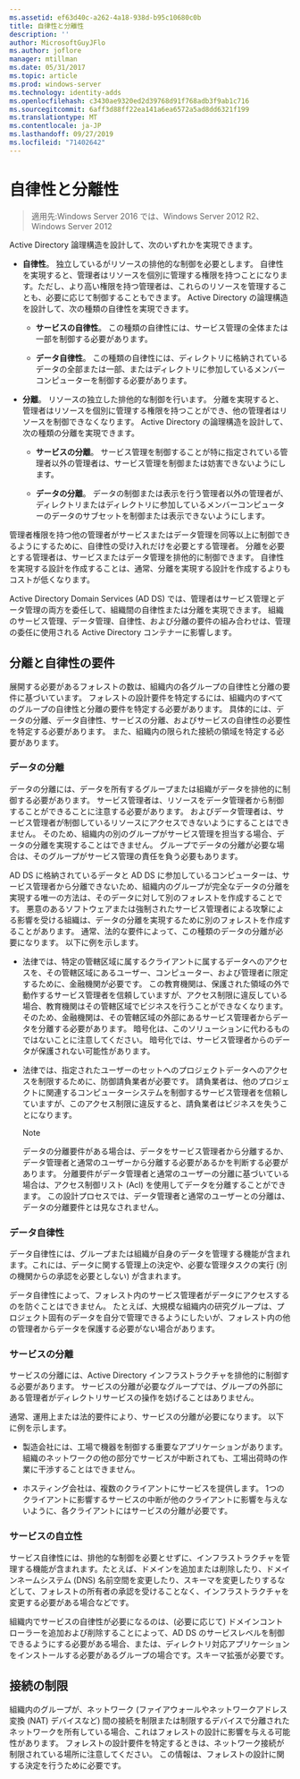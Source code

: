 ```yaml
---
ms.assetid: ef63d40c-a262-4a18-938d-b95c10680c0b
title: 自律性と分離性
description: ''
author: MicrosoftGuyJFlo
ms.author: joflore
manager: mtillman
ms.date: 05/31/2017
ms.topic: article
ms.prod: windows-server
ms.technology: identity-adds
ms.openlocfilehash: c3430ae9320ed2d39768d91f768adb3f9ab1c716
ms.sourcegitcommit: 6aff3d88ff22ea141a6ea6572a5ad8dd6321f199
ms.translationtype: MT
ms.contentlocale: ja-JP
ms.lasthandoff: 09/27/2019
ms.locfileid: "71402642"
---
```

# <a name="autonomy-vs-isolation"></a>自律性と分離性

>適用先:Windows Server 2016 では、Windows Server 2012 R2、Windows Server 2012

Active Directory 論理構造を設計して、次のいずれかを実現できます。  
  
-   **自律性**。 独立しているがリソースの排他的な制御を必要とします。 自律性を実現すると、管理者はリソースを個別に管理する権限を持つことになります。ただし、より高い権限を持つ管理者は、これらのリソースを管理することも、必要に応じて制御することもできます。 Active Directory の論理構造を設計して、次の種類の自律性を実現できます。  
  
    -   **サービスの自律性**。 この種類の自律性には、サービス管理の全体または一部を制御する必要があります。  
  
    -   **データ自律性**。 この種類の自律性には、ディレクトリに格納されているデータの全部または一部、またはディレクトリに参加しているメンバーコンピューターを制御する必要があります。  
  
-   **分離**。 リソースの独立した排他的な制御を行います。 分離を実現すると、管理者はリソースを個別に管理する権限を持つことができ、他の管理者はリソースを制御できなくなります。 Active Directory の論理構造を設計して、次の種類の分離を実現できます。  
  
    -   **サービスの分離**。 サービス管理を制御することが特に指定されている管理者以外の管理者は、サービス管理を制御または妨害できないようにします。  
  
    -   **データの分離**。 データの制御または表示を行う管理者以外の管理者が、ディレクトリまたはディレクトリに参加しているメンバーコンピューターのデータのサブセットを制御または表示できないようにします。  
  
管理者権限を持つ他の管理者がサービスまたはデータ管理を同等以上に制御できるようにするために、自律性の受け入れだけを必要とする管理者。 分離を必要とする管理者は、サービスまたはデータ管理を排他的に制御できます。 自律性を実現する設計を作成することは、通常、分離を実現する設計を作成するよりもコストが低くなります。  
  
Active Directory Domain Services (AD DS) では、管理者はサービス管理とデータ管理の両方を委任して、組織間の自律性または分離を実現できます。 組織のサービス管理、データ管理、自律性、および分離の要件の組み合わせは、管理の委任に使用される Active Directory コンテナーに影響します。  
  
## <a name="isolation-and-autonomy-requirements"></a>分離と自律性の要件  
展開する必要があるフォレストの数は、組織内の各グループの自律性と分離の要件に基づいています。 フォレストの設計要件を特定するには、組織内のすべてのグループの自律性と分離の要件を特定する必要があります。 具体的には、データの分離、データ自律性、サービスの分離、およびサービスの自律性の必要性を特定する必要があります。 また、組織内の限られた接続の領域を特定する必要があります。  
  
### <a name="data-isolation"></a>データの分離  
データの分離には、データを所有するグループまたは組織がデータを排他的に制御する必要があります。 サービス管理者は、リソースをデータ管理者から制御することができることに注意する必要があります。 およびデータ管理者は、サービス管理者が制御しているリソースにアクセスできないようにすることはできません。 そのため、組織内の別のグループがサービス管理を担当する場合、データの分離を実現することはできません。 グループでデータの分離が必要な場合は、そのグループがサービス管理の責任を負う必要もあります。  
  
AD DS に格納されているデータと AD DS に参加しているコンピューターは、サービス管理者から分離できないため、組織内のグループが完全なデータの分離を実現する唯一の方法は、そのデータに対して別のフォレストを作成することです。 悪意のあるソフトウェアまたは強制されたサービス管理者による攻撃による影響を受ける組織は、データの分離を実現するために別のフォレストを作成することがあります。 通常、法的な要件によって、この種類のデータの分離が必要になります。 以下に例を示します。  
  
-   法律では、特定の管轄区域に属するクライアントに属するデータへのアクセスを、その管轄区域にあるユーザー、コンピューター、および管理者に限定するために、金融機関が必要です。 この教育機関は、保護された領域の外で動作するサービス管理者を信頼していますが、アクセス制限に違反している場合、教育機関はその管轄区域でビジネスを行うことができなくなります。 そのため、金融機関は、その管轄区域の外部にあるサービス管理者からデータを分離する必要があります。 暗号化は、このソリューションに代わるものではないことに注意してください。 暗号化では、サービス管理者からのデータが保護されない可能性があります。  
  
-   法律では、指定されたユーザーのセットへのプロジェクトデータへのアクセスを制限するために、防御請負業者が必要です。 請負業者は、他のプロジェクトに関連するコンピューターシステムを制御するサービス管理者を信頼していますが、このアクセス制限に違反すると、請負業者はビジネスを失うことになります。  
  
    > [!NOTE]  
    > データの分離要件がある場合は、データをサービス管理者から分離するか、データ管理者と通常のユーザーから分離する必要があるかを判断する必要があります。 分離要件がデータ管理者と通常のユーザーの分離に基づいている場合は、アクセス制御リスト (Acl) を使用してデータを分離することができます。 この設計プロセスでは、データ管理者と通常のユーザーとの分離は、データの分離要件とは見なされません。  
  
### <a name="data-autonomy"></a>データ自律性  
データ自律性には、グループまたは組織が自身のデータを管理する機能が含まれます。これには、データに関する管理上の決定や、必要な管理タスクの実行 (別の機関からの承認を必要としない) が含まれます。  
  
データ自律性によって、フォレスト内のサービス管理者がデータにアクセスするのを防ぐことはできません。 たとえば、大規模な組織内の研究グループは、プロジェクト固有のデータを自分で管理できるようにしたいが、フォレスト内の他の管理者からデータを保護する必要がない場合があります。  
  
### <a name="service-isolation"></a>サービスの分離  
サービスの分離には、Active Directory インフラストラクチャを排他的に制御する必要があります。 サービスの分離が必要なグループでは、グループの外部にある管理者がディレクトリサービスの操作を妨げることはありません。  
  
通常、運用上または法的要件により、サービスの分離が必要になります。 以下に例を示します。  
  
-   製造会社には、工場で機器を制御する重要なアプリケーションがあります。 組織のネットワークの他の部分でサービスが中断されても、工場出荷時の作業に干渉することはできません。  
  
-   ホスティング会社は、複数のクライアントにサービスを提供します。 1つのクライアントに影響するサービスの中断が他のクライアントに影響を与えないように、各クライアントにはサービスの分離が必要です。  
  
### <a name="service-autonomy"></a>サービスの自立性  
サービス自律性には、排他的な制御を必要とせずに、インフラストラクチャを管理する機能が含まれます。たとえば、ドメインを追加または削除したり、ドメインネームシステム (DNS) 名前空間を変更したり、スキーマを変更したりするなどして、フォレストの所有者の承認を受けることなく、インフラストラクチャを変更する必要がある場合などです。  
  
組織内でサービスの自律性が必要になるのは、(必要に応じて) ドメインコントローラーを追加および削除することによって、AD DS のサービスレベルを制御できるようにする必要がある場合、または、ディレクトリ対応アプリケーションをインストールする必要があるグループの場合です。スキーマ拡張が必要です。  
  
## <a name="limited-connectivity"></a>接続の制限  
組織内のグループが、ネットワーク (ファイアウォールやネットワークアドレス変換 (NAT) デバイスなど) 間の接続を制限または制限するデバイスで分離されたネットワークを所有している場合、これはフォレストの設計に影響を与える可能性があります。 フォレストの設計要件を特定するときは、ネットワーク接続が制限されている場所に注意してください。 この情報は、フォレストの設計に関する決定を行うために必要です。  
  


